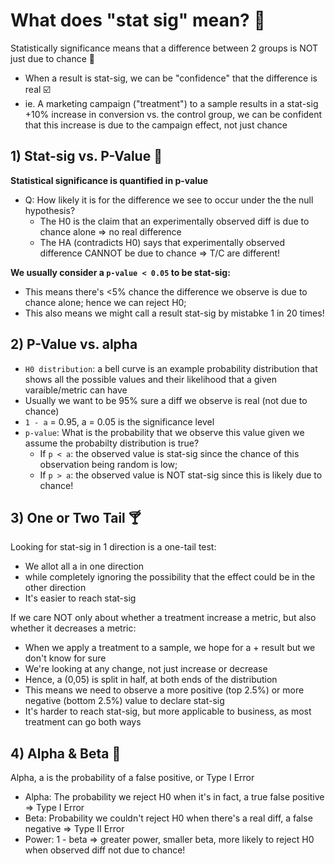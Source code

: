 # What does "stat sig" mean? 🎯
Statistically significance means that a difference between 2 groups is NOT just due to chance 🥎
- When a result is stat-sig, we can be "confidence" that the difference is real ☑️
- ie. A marketing campaign ("treatment") to a sample results in a stat-sig +10% increase in conversion vs. the control group, we can be confident that this increase is due to the campaign effect, not just chance  

## 1) Stat-sig vs. P-Value 🧵
**Statistical significance is quantified in p-value**
- Q: How likely it is for the difference we see to occur under the the null hypothesis?
  - The H0 is the claim that an experimentally observed diff is due to chance alone => no real difference
  - The HA (contradicts H0) says that experimentally observed difference CANNOT be due to chance => T/C are different!

**We usually consider a `p-value < 0.05` to be stat-sig:**
- This means there's <5% chance the difference we observe is due to chance alone; hence we can reject H0; 
- This also means we might call a result stat-sig by mistabke 1 in 20 times!  
     
## 2) P-Value vs. alpha
- `H0 distribution`: a bell curve is an example probability distribution that shows all the possible values and their likelihood that a given varaible/metric can have
- Usually we want to be 95% sure a diff we observe is real (not due to chance)
- `1 - a` = 0.95, a = 0.05 is the significance level
- `p-value`: What is the probability that we observe this value given we assume the probabilty distribution is true?
  -  If `p < a`: the observed value is stat-sig since the chance of this observation being random is low;
  -  If `p > a`: the observed value is NOT stat-sig since this is likely due to chance!

## 3) One or Two Tail 🍸
Looking for stat-sig in 1 direction is a one-tail test:
- We allot all a in one direction
- while completely ignoring the possibility that the effect could be in the other direction
- It's easier to reach stat-sig

If we care NOT only about whether a treatment increase a metric, but also whether it decreases a metric:
- When we apply a treatment to a sample, we hope for a + result but we don't know for sure
- We're looking at any change, not just increase or decrease
- Hence, a (0,05) is split in half, at both ends of the distribution
- This means we need to observe a more positive (top 2.5%) or more negative (bottom 2.5%) value to declare stat-sig
- It's harder to reach stat-sig, but more applicable to business, as most treatment can go both ways 

## 4) Alpha & Beta 🐛
Alpha, a is the probability of a false positive, or Type I Error
- Alpha: The probability we reject H0 when it's in fact, a true false positive => Type I Error
- Beta: Probability we couldn't reject H0 when there's a real diff, a false negative => Type II Error
- Power: 1 - beta => greater power, smaller beta, more likely to reject H0 when observed diff not due to chance! 



